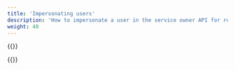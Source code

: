 ```yaml
---
title: 'Impersonating users'
description: 'How to impersonate a user in the service owner API for read operations'
weight: 40
---
```


{{<notyetwritten>}}

{{<children />}}
